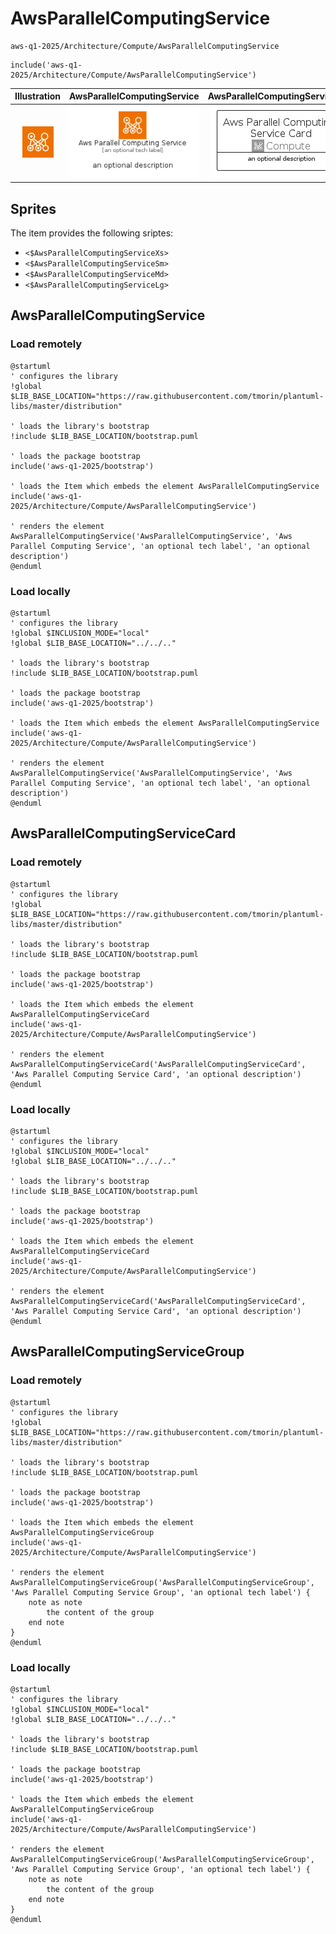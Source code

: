 # AwsParallelComputingService


```text
aws-q1-2025/Architecture/Compute/AwsParallelComputingService
```

```text
include('aws-q1-2025/Architecture/Compute/AwsParallelComputingService')
```



| Illustration | AwsParallelComputingService | AwsParallelComputingServiceCard | AwsParallelComputingServiceGroup |
| :---: | :---: | :---: | :---: |
| ![illustration for Illustration](../../../aws-q1-2025/Architecture/Compute/AwsParallelComputingService.png) | ![illustration for AwsParallelComputingService](../../../aws-q1-2025/Architecture/Compute/AwsParallelComputingService.Local.png) | ![illustration for AwsParallelComputingServiceCard](../../../aws-q1-2025/Architecture/Compute/AwsParallelComputingServiceCard.Local.png) | ![illustration for AwsParallelComputingServiceGroup](../../../aws-q1-2025/Architecture/Compute/AwsParallelComputingServiceGroup.Local.png) |



## Sprites
The item provides the following sriptes:

- `<$AwsParallelComputingServiceXs>`
- `<$AwsParallelComputingServiceSm>`
- `<$AwsParallelComputingServiceMd>`
- `<$AwsParallelComputingServiceLg>`





## AwsParallelComputingService

### Load remotely
```plantuml
@startuml
' configures the library
!global $LIB_BASE_LOCATION="https://raw.githubusercontent.com/tmorin/plantuml-libs/master/distribution"

' loads the library's bootstrap
!include $LIB_BASE_LOCATION/bootstrap.puml

' loads the package bootstrap
include('aws-q1-2025/bootstrap')

' loads the Item which embeds the element AwsParallelComputingService
include('aws-q1-2025/Architecture/Compute/AwsParallelComputingService')

' renders the element
AwsParallelComputingService('AwsParallelComputingService', 'Aws Parallel Computing Service', 'an optional tech label', 'an optional description')
@enduml
```

### Load locally
```plantuml
@startuml
' configures the library
!global $INCLUSION_MODE="local"
!global $LIB_BASE_LOCATION="../../.."

' loads the library's bootstrap
!include $LIB_BASE_LOCATION/bootstrap.puml

' loads the package bootstrap
include('aws-q1-2025/bootstrap')

' loads the Item which embeds the element AwsParallelComputingService
include('aws-q1-2025/Architecture/Compute/AwsParallelComputingService')

' renders the element
AwsParallelComputingService('AwsParallelComputingService', 'Aws Parallel Computing Service', 'an optional tech label', 'an optional description')
@enduml
```

## AwsParallelComputingServiceCard

### Load remotely
```plantuml
@startuml
' configures the library
!global $LIB_BASE_LOCATION="https://raw.githubusercontent.com/tmorin/plantuml-libs/master/distribution"

' loads the library's bootstrap
!include $LIB_BASE_LOCATION/bootstrap.puml

' loads the package bootstrap
include('aws-q1-2025/bootstrap')

' loads the Item which embeds the element AwsParallelComputingServiceCard
include('aws-q1-2025/Architecture/Compute/AwsParallelComputingService')

' renders the element
AwsParallelComputingServiceCard('AwsParallelComputingServiceCard', 'Aws Parallel Computing Service Card', 'an optional description')
@enduml
```

### Load locally
```plantuml
@startuml
' configures the library
!global $INCLUSION_MODE="local"
!global $LIB_BASE_LOCATION="../../.."

' loads the library's bootstrap
!include $LIB_BASE_LOCATION/bootstrap.puml

' loads the package bootstrap
include('aws-q1-2025/bootstrap')

' loads the Item which embeds the element AwsParallelComputingServiceCard
include('aws-q1-2025/Architecture/Compute/AwsParallelComputingService')

' renders the element
AwsParallelComputingServiceCard('AwsParallelComputingServiceCard', 'Aws Parallel Computing Service Card', 'an optional description')
@enduml
```

## AwsParallelComputingServiceGroup

### Load remotely
```plantuml
@startuml
' configures the library
!global $LIB_BASE_LOCATION="https://raw.githubusercontent.com/tmorin/plantuml-libs/master/distribution"

' loads the library's bootstrap
!include $LIB_BASE_LOCATION/bootstrap.puml

' loads the package bootstrap
include('aws-q1-2025/bootstrap')

' loads the Item which embeds the element AwsParallelComputingServiceGroup
include('aws-q1-2025/Architecture/Compute/AwsParallelComputingService')

' renders the element
AwsParallelComputingServiceGroup('AwsParallelComputingServiceGroup', 'Aws Parallel Computing Service Group', 'an optional tech label') {
    note as note
        the content of the group
    end note
}
@enduml
```

### Load locally
```plantuml
@startuml
' configures the library
!global $INCLUSION_MODE="local"
!global $LIB_BASE_LOCATION="../../.."

' loads the library's bootstrap
!include $LIB_BASE_LOCATION/bootstrap.puml

' loads the package bootstrap
include('aws-q1-2025/bootstrap')

' loads the Item which embeds the element AwsParallelComputingServiceGroup
include('aws-q1-2025/Architecture/Compute/AwsParallelComputingService')

' renders the element
AwsParallelComputingServiceGroup('AwsParallelComputingServiceGroup', 'Aws Parallel Computing Service Group', 'an optional tech label') {
    note as note
        the content of the group
    end note
}
@enduml
```


